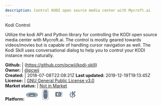 ```yaml
---
description: Control KODI open source media center with Mycroft.ai
---
```

Kodi Control

Utilize the kodi API and Python library for controlling the KODI open source media center with Mycroft.ai. The control is mostly geared towards videos/movies but is capable of handling cursor navigation as well.
The Kodi Skill uses conversational dialog to help you to control your KODI instance more naturally.

**Github:** | (https://github.com/pcwii/kodi-skill)  
**Owner:** | [@pcwii](https://github.com/pcwii)  
**Created:** | 2018-07-08T22:08:21Z  **Last updated:** 2019-12-19T19:13:45Z  
**License:** | [GNU General Public License v3.0](https://api.github.com/licenses/gpl-3.0)  
**Market status:** | [Not in Market](https://market.mycroft.ai/skill/)  
**Platform:**   ![](.gitbook/assets/mark-1-icon.png)  ![](.gitbook/assets/mark-2-icon.png)  ![](.gitbook/assets/picroft-icon.png)  ![](.gitbook/assets/kde.png)   
